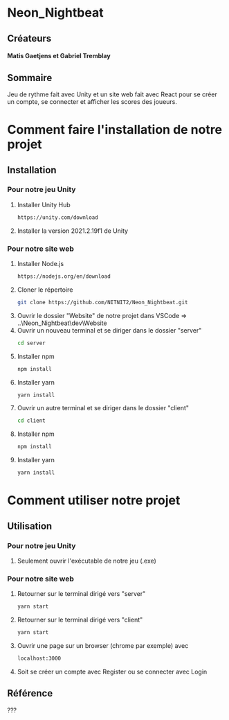 # Neon_Nightbeat

## Créateurs
#### Matis Gaetjens et Gabriel Tremblay

## Sommaire

Jeu de rythme fait avec Unity et un site web fait avec React pour se créer un compte, se connecter et afficher les scores des joueurs.

# Comment faire l'installation de notre projet

## Installation

### Pour notre jeu Unity

1. Installer Unity Hub
   ```sh
   https://unity.com/download
   ```
2. Installer la version 2021.2.19f1 de Unity

### Pour notre site web

1. Installer Node.js
   ```sh
   https://nodejs.org/en/download
   ```
3. Cloner le répertoire
   ```sh
   git clone https://github.com/NITNIT2/Neon_Nightbeat.git
   ```
3. Ouvrir le dossier "Website" de notre projet dans VSCode => ..\Neon_Nightbeat\dev\Website
4. Ouvrir un nouveau terminal et se diriger dans le dossier "server"
   ```sh
   cd server
   ```
5. Installer npm
   ```sh
   npm install
   ```
6. Installer yarn
   ```sh
   yarn install
   ```
7. Ouvrir un autre terminal et se diriger dans le dossier "client"
   ```sh
   cd client
   ```
8. Installer npm
   ```sh
   npm install
   ```
9. Installer yarn
   ```sh
   yarn install
   ```
    
# Comment utiliser notre projet

## Utilisation

### Pour notre jeu Unity

1. Seulement ouvrir l'exécutable de notre jeu (.exe)

### Pour notre site web

1. Retourner sur le terminal dirigé vers "server"
   ```sh
   yarn start
   ```
2. Retourner sur le terminal dirigé vers "client"
   ```sh
   yarn start
   ```
3. Ouvrir une page sur un browser (chrome par exemple) avec
   ```sh
   localhost:3000
   ```
4. Soit se créer un compte avec Register ou se connecter avec Login
   
   
## Référence

???
   
 
